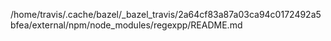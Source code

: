 /home/travis/.cache/bazel/_bazel_travis/2a64cf83a87a03ca94c0172492a5bfea/external/npm/node_modules/regexpp/README.md